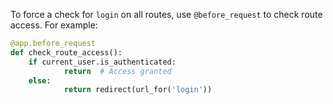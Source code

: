 To force a check for `login` on all routes, use `@before_request` to check route access. For example:

```python
@app.before_request
def check_route_access():
    if current_user.is_authenticated:
            return  # Access granted
    else:
            return redirect(url_for('login'))

```
